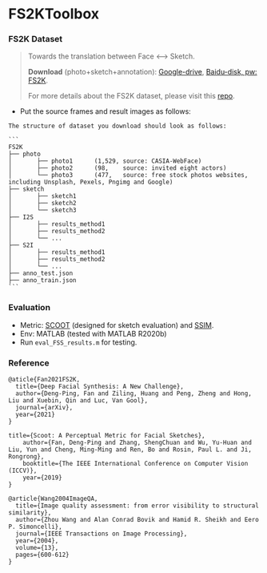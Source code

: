 # FS2KToolbox

### FS2K Dataset

> Towards the translation between Face <--> Sketch.
>
> **Download** (photo+sketch+annotation): [Google-drive](https://drive.google.com/file/d/1saIMhQ3dc5_ftkfGmBPbCluRn_zy7QQp/view?usp=sharing), [Baidu-disk, pw: FS2K](https://pan.baidu.com/s/1eJVNPlGRbCc2zSp4iO8bVw).
>
> For more details about the FS2K dataset, please visit this [repo](https://github.com/DengPingFan/FS2K).

+ Put the source frames and result images as follows:

````
The structure of dataset you download should look as follows:

```
FS2K
├── photo
│       ├── photo1		(1,529, source: CASIA-WebFace)
│       ├── photo2		(98,    source: invited eight actors)
│       └── photo3		(477,   source: free stock photos websites, including Unsplash, Pexels, Pngimg and Google)
├── sketch
│       ├── sketch1
│       ├── sketch2
│       └── sketch3
├── I2S
│       ├── results_method1
│       ├── results_method2
│       └── ...
├── S2I
│       ├── results_method1
│       ├── results_method2
│       └── ...
├── anno_test.json
├── anno_train.json
```
````

 ### Evaluation

+ Metric: [SCOOT](https://dpfan.net/scoot/) (designed for sketch evaluation) and [SSIM](https://ece.uwaterloo.ca/~z70wang/publications/ssim.pdf).
+ Env: MATLAB (tested with MATLAB R2020b)
+ Run `eval_FSS_results.m` for testing.

### Reference

```@inproceedings{Fan_2019_ICCV,
@aticle{Fan2021FS2K,
  title={Deep Facial Synthesis: A New Challenge},
  author={Deng-Ping, Fan and Ziling, Huang and Peng, Zheng and Hong, Liu and Xuebin, Qin and Luc, Van Gool},
  journal={arXiv},
  year={2021}
}

title={Scoot: A Perceptual Metric for Facial Sketches},
  	author={Fan, Deng-Ping and Zhang, ShengChuan and Wu, Yu-Huan and Liu, Yun and Cheng, Ming-Ming and Ren, Bo and Rosin, Paul L. and Ji, Rongrong},
  	booktitle={The IEEE International Conference on Computer Vision (ICCV)},
  	year={2019}
}

@article{Wang2004ImageQA,
  title={Image quality assessment: from error visibility to structural similarity},
  author={Zhou Wang and Alan Conrad Bovik and Hamid R. Sheikh and Eero P. Simoncelli},
  journal={IEEE Transactions on Image Processing},
  year={2004},
  volume={13},
  pages={600-612}
}

```

